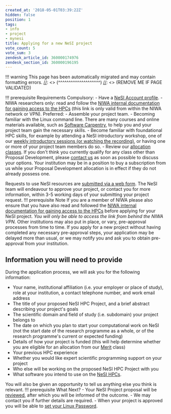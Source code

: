 ```yaml
---
created_at: '2018-05-01T03:39:22Z'
hidden: false
position: 1
tags:
- info
- project
- mynesi
title: Applying for a new NeSI project
vote_count: 5
vote_sum: 3
zendesk_article_id: 360000174976
zendesk_section_id: 360000196195
---
```




[//]: <> (REMOVE ME IF PAGE VALIDATED)
[//]: <> (vvvvvvvvvvvvvvvvvvvv)
!!! warning
    This page has been automatically migrated and may contain formatting errors.
[//]: <> (^^^^^^^^^^^^^^^^^^^^)
[//]: <> (REMOVE ME IF PAGE VALIDATED)

!!! prerequisite Requirements
     Compulsory:
     -   Have a [NeSI Account
         profile](../../../Getting_Started/Accounts-Projects_and_Allocations/Creating_a_NeSI_Account_Profile).
     -   NIWA researchers only: read and follow the [NIWA internal
         documentation for gaining access to the
         HPCs](https://one.niwa.co.nz/display/ONE/High+Performance+Computing+Facility+Services) (this
         link is only valid from within the NIWA network or VPN).
     Preferred:
     -   Assemble your project team.
     -   Becoming familiar with the Linux command line. There are many
         courses and online materials available, such as [Software
         Carpentry](https://swcarpentry.github.io/shell-novice/), to help
         you and your project team gain the necessary skills.
     -   Become familiar with foundational HPC skills, for example by
         attending a NeSI introductory workshop, one of our [weekly
         introductory sessions (or watching the
         recording)](../../../Getting_Started/Getting_Help/Introductory_Material),
         or having one or more of your project team members do so.
     -   Review our [allocation
         classes](../../../General/NeSI_Policies/Allocation_classes). If
         you don't think you currently qualify for any class other than
         Proposal Development, please [contact
         us](https://support.nesi.org.nz/hc/requests/new) as soon as
         possible to discuss your options. Your institution may be in a
         position to buy a subscription from us while your Proposal
         Development allocation is in effect if they do not already possess
         one.

Requests to use NeSI resources are [submitted via a web
form](https://my.nesi.org.nz/). The NeSI team will endeavour to approve
your project, or contact you for more information, within 3-5 working
days of your submitting your project request.
!!! prerequisite Note
     If you are a member of NIWA please also ensure that you have also read
     and followed the [NIWA internal documentation for gaining access to
     the
     HPCs](https://one.niwa.co.nz/display/ONE/High+Performance+Computing+Facility+Services)
     before applying for your NeSI project. *You will only be able to
     access the link from behind the NIWA VPN.*
     Other institutions may also put in place, or vary, pre-approval
     processes from time to time. If you apply for a new project without
     having completed any necessary pre-approval steps, your application
     may be delayed more than usual, or we may notify you and ask you to
     obtain pre-approval from your institution.

## Information you will need to provide

During the application process, we will ask you for the following
information:

-   Your name, institutional affiliation (i.e. your employer or place of
    study), role at your institution, a contact telephone number, and
    work email address
-   The title of your proposed NeSI HPC Project, and a brief abstract
    describing your project's goals
-   The scientific domain and field of study (i.e. subdomain) your
    project belongs to
-   The date on which you plan to start your computational work on NeSI
    (not the start date of the research programme as a whole, or of the
    research programme's current or expected funding)
-   Details of how your project is funded (this will help determine
    whether you are eligible for an allocation from our
    [Merit](https://support.nesi.org.nz/hc/articles/360000175635) class)
-   Your previous HPC experience
-   Whether you would like expert scientific programming support on your
    project
-   Who else will be working on the proposed NeSI HPC Project with you
-   What software you intend to use on the [NeSI
    HPCs](https://support.nesi.org.nz/hc/articles/360000175735).

You will also be given an opportunity to tell us anything else you think
is relevant.
!!! prerequisite What Next?
     -   Your NeSI Project proposal will be
         [reviewed](../../../General/NeSI_Policies/How_we_review_applications),
         after which you will be informed of the outcome.
     -   We may contact you if further details are required.
     -   When your project is approved you will be able to [set your Linux
         Password](../../../Getting_Started/Accessing_the_HPCs/Setting_Up_and_Resetting_Your_Password).